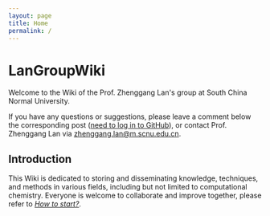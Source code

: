 ```yaml
---
layout: page
title: Home
permalink: /
---
```

# LanGroupWiki

Welcome to the Wiki of the Prof. Zhenggang Lan's group at South China Normal University.
<!-- 欢迎访问课题组网站（xxxxx）以获取更多信息。 -->
If you have any questions or suggestions, please leave a comment below the corresponding post ([need to log in to GitHub](https://github.com/login)), or contact Prof. Zhenggang Lan via [zhenggang.lan@m.scnu.edu.cn](mailto:zhenggang.lan@m.scnu.edu.cn).


## Introduction

This Wiki is dedicated to storing and disseminating knowledge, techniques, and methods in various fields, including but not limited to computational chemistry.
Everyone is welcome to collaborate and improve together, please refer to *[How to start?](./wiki/Authors/submit_wiki_en.md)*.

<!-- ## Jumping to some main content
1. [How to start?](./wiki/Authors/submit_wiki_en.md) -->
